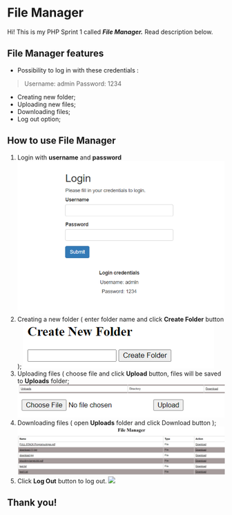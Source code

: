 # File Manager

Hi! This is my PHP Sprint 1 called ***File Manager.*** Read description below.
## File Manager features

 - Possibility to log in with these credentials :

> Username: admin
> Password: 1234

 - Creating new folder;
 - Uploading new files;
 - Downloading files;
 - Log out option;
 ## How to use File Manager
 1. Login with **username** and **password**
 ![](images/login.PNG)
 2. Creating a new folder ( enter folder name and click **Create Folder** button );
 ![](images/createFolder.PNG)
 3. Uploading files ( choose file and click **Upload** button, files will be saved to **Uploads** folder;
 ![](images/uploadDir.PNG)
 ![](images/upload.PNG)
 4. Downloading files ( open **Uploads** folder and click Download button );
 ![](images/download.PNG)
 5. Click **Log Out** button to log out.
 ![](iamges/logout.PNG)
 ## Thank you!
